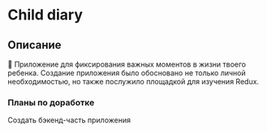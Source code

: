# Child diary

## Описание
:baby: Приложение для фиксирования важных моментов в жизни твоего ребенка. Создание приложения было обосновано не только личной необходимостью, но также послужило площадкой для изучения Redux.

### Планы по доработке

Создать бэкенд-часть приложения




